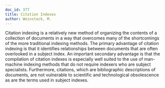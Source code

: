 ```yaml
---
doc_id: 377
title: Citation Indexes
author: Weinstock, M.
---
```


Citation indexing is a relatively new method of organizing the contents of a
collection of documents in a way that overcomes many of the shortcomings of the
more traditional indexing methods.  The primary advantage of citation indexing
is that it identifies relationships between documents that are often overlooked
in a subject index.  An important secondary advantage is that the compilation 
of citation indexes is especially well suited to the use of man-machine indexing
methods that do not require indexers who are subject specialists.  Furthermore,
citations, which are bibliographic descriptions of documents, are not 
vulnerable to scientific and technological obsolescence as are the terms used
in subject indexes.